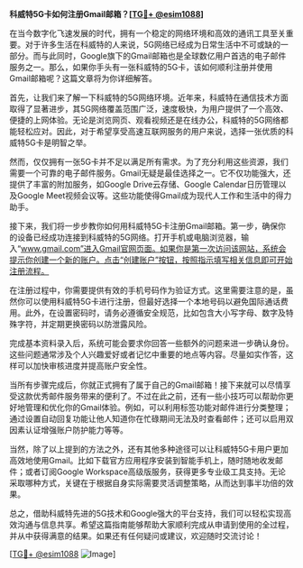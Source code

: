 **科威特5G卡如何注册Gmail邮箱？[[TG💪+ @esim1088](https://t.me/s/esim1088)]**

在当今数字化飞速发展的时代，拥有一个稳定的网络环境和高效的通讯工具至关重要。对于许多生活在科威特的人来说，5G网络已经成为日常生活中不可或缺的一部分。而与此同时，Google旗下的Gmail邮箱也是全球数亿用户首选的电子邮件服务之一。那么，如果你手头有一张科威特的5G卡，该如何顺利注册并使用Gmail邮箱呢？这篇文章将为你详细解答。

首先，让我们来了解一下科威特的5G网络环境。近年来，科威特在通信技术方面取得了显著进步，其5G网络覆盖范围广泛，速度极快，为用户提供了一个高效、便捷的上网体验。无论是浏览网页、观看视频还是在线办公，科威特的5G网络都能轻松应对。因此，对于希望享受高速互联网服务的用户来说，选择一张优质的科威特5G卡是明智之举。

然而，仅仅拥有一张5G卡并不足以满足所有需求。为了充分利用这些资源，我们需要一个可靠的电子邮件服务。Gmail无疑是最佳选择之一。它不仅功能强大，还提供了丰富的附加服务，如Google Drive云存储、Google Calendar日历管理以及Google Meet视频会议等。这些功能使得Gmail成为现代人工作和生活中的得力助手。

接下来，我们将一步步教你如何用科威特5G卡注册Gmail邮箱。第一步，确保你的设备已经成功连接到科威特的5G网络。打开手机或电脑浏览器，输入“www.gmail.com”进入Gmail官网页面。如果你是第一次访问该网站，系统会提示你创建一个新的账户。点击“创建账户”按钮，按照指示填写相关信息即可开始注册流程。

在注册过程中，你需要提供有效的手机号码作为验证方式。这里需要注意的是，虽然你可以使用科威特5G卡进行注册，但最好选择一个本地号码以避免国际通话费用。此外，在设置密码时，请务必遵循安全规范，比如包含大小写字母、数字及特殊字符，并定期更换密码以防泄露风险。

完成基本资料录入后，系统可能会要求你回答一些额外的问题来进一步确认身份。这些问题通常涉及个人兴趣爱好或者记忆中重要的地点等内容。尽量如实作答，这样可以加快审核进度并提高账户安全性。

当所有步骤完成后，你就正式拥有了属于自己的Gmail邮箱！接下来就可以尽情享受这款优秀邮件服务带来的便利了。不过在此之前，还有一些小技巧可以帮助你更好地管理和优化你的Gmail体验。例如，可以利用标签功能对邮件进行分类整理；通过设置自动回复功能让他人知道你在忙碌期间无法及时查看邮件；还可以启用双因素认证增强账户防护能力等等。

当然，除了以上提到的方法之外，还有其他多种途径可以让科威特5G卡用户更加高效地使用Gmail。比如下载官方应用程序安装到智能手机上，随时随地收发邮件；或者订阅Google Workspace高级版服务，获得更多专业级工具支持。无论采取哪种方式，关键在于根据自身实际需要灵活调整策略，从而达到事半功倍的效果。

总之，借助科威特先进的5G技术和Google强大的平台支持，我们可以轻松实现高效沟通与信息共享。希望这篇指南能够帮助大家顺利完成从申请到使用的全过程，并从中获得满意的结果。如果还有任何疑问或建议，欢迎随时交流讨论！

[[TG💪+ @esim1088](https://t.me/s/esim1088) ![Image](https://i.postimg.cc/4NQfJmqS/Snipaste-2025-05-13-00-14-12.png)]